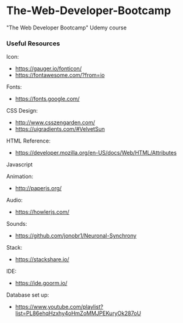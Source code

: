 # The-Web-Developer-Bootcamp
"The Web Developer Bootcamp" Udemy course

### Useful Resources
Icon: 
* https://gauger.io/fonticon/   
* https://fontawesome.com/?from=io

Fonts: 
* https://fonts.google.com/

CSS Design: 
* http://www.csszengarden.com/  
* https://uigradients.com/#VelvetSun

HTML Reference: 
* https://developer.mozilla.org/en-US/docs/Web/HTML/Attributes

Javascript 

Animation:
* http://paperjs.org/

Audio:
* https://howlerjs.com/

Sounds:
* https://github.com/jonobr1/Neuronal-Synchrony

Stack:
* https://stackshare.io/

IDE:
* https://ide.goorm.io/

Database set up:
* https://www.youtube.com/playlist?list=PL86ehqHzxhy4oHmZoMMJPEKuryOk287oU
